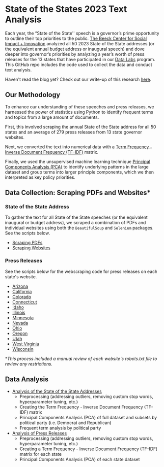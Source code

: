 # State of the States 2023 Text Analysis
Each year, the “State of the State'' speech is a governor’s prime opportunity to outline their top priorities to the public.
[The Beeck Center for Social Impact + Innovation]() analyzed all 50 2023 State of the State addresses (or the equivalent annual budget address or inaugural speech) and dove deeper into governor’s priorities by analyzing a year’s worth of press releases for the 13 states that have participated in our [Data Labs](https://beeckcenter.georgetown.edu/projects/data-labs/) program. This GitHub repo includes the code used to collect the data and conduct text analysis. 
 
Haven't read the blog yet? Check out our write-up of this research [here](). 

## Our Methodology
To enhance our understanding of these speeches and press releases, we harnessed the power of statistics using Python to identify frequent terms and topics from a large amount of documents. 

First, this involved scraping the annual State of the State address for all 50 states and an average of 279 press releases from 13 state governor websites. 

Next, we converted the text into numerical data with a [Term Frequency - Inverse Document Frequency (TF-IDF)](https://www.learndatasci.com/glossary/tf-idf-term-frequency-inverse-document-frequency/) matrix. 

Finally, we used the unsupervised machine learning technique [Principal Components Analysis (PCA)](https://builtin.com/data-science/step-step-explanation-principal-component-analysis) to identify underlying patterns in the large dataset and group terms into larger principle components, which we then interpreted as key policy priorities. 

## Data Collection: Scraping PDFs and Websites\*

###  State of the State Address
To gather the text for all State of the State speeches (or the equivalent inaugural or budget address), we scraped a combination of PDFs and individual websites using both the `BeautifulSoup` and `Selenium` packages. See the scripts below.
- [Scraping PDFs](https://github.com/beeckcenter/state_of_the_states_2023/blob/main/01_data_collection/scraping_sos_addresses/scraping_sos_pdfs.ipynb)
- [Scraping Websites](https://github.com/beeckcenter/state_of_the_states_2023/blob/main/01_data_collection/scraping_sos_addresses/scraping_sos_websites_public.ipynb)

### Press Releases
See the scripts below for the webscraping code for press releases on each state's website. 
- [Arizona](https://github.com/beeckcenter/state_of_the_states_2023/blob/main/01_data_collection/scraping_press_releases/arizona_scraping_public.ipynb)
- [California](https://github.com/beeckcenter/state_of_the_states_2023/blob/main/01_data_collection/scraping_press_releases/california_scraping_public.ipynb)
- [Colorado](https://github.com/beeckcenter/state_of_the_states_2023/blob/main/01_data_collection/scraping_press_releases/colorado_scraping_public.ipynb)
- [Connecticut](https://github.com/beeckcenter/state_of_the_states_2023/blob/main/01_data_collection/scraping_press_releases/connecticut_scraping_public.ipynb)
- [Idaho](https://github.com/beeckcenter/state_of_the_states_2023/blob/main/01_data_collection/scraping_press_releases/idaho_scraping_public.ipynb)
- [Illinois](https://github.com/beeckcenter/state_of_the_states_2023/blob/main/01_data_collection/scraping_press_releases/illinois_scraping_public.ipynb)
- [Minnesota](https://github.com/beeckcenter/state_of_the_states_2023/blob/main/01_data_collection/scraping_press_releases/minnesota_scraping_public.ipynb)
- [Nevada](https://github.com/beeckcenter/state_of_the_states_2023/blob/main/01_data_collection/scraping_press_releases/nevada_scraping_public.ipynb)
- [Ohio](https://github.com/beeckcenter/state_of_the_states_2023/blob/main/01_data_collection/scraping_press_releases/ohio_scraping_public.ipynb)
- [Oregon](https://github.com/beeckcenter/state_of_the_states_2023/blob/main/01_data_collection/scraping_press_releases/oregon_scraping_public.ipynb)
- [Utah](https://github.com/beeckcenter/state_of_the_states_2023/blob/main/01_data_collection/scraping_press_releases/utah_scraping_public.ipynb)
- [West Virginia](https://github.com/beeckcenter/state_of_the_states_2023/blob/main/01_data_collection/scraping_press_releases/west_virginia_scraping_public.ipynb)
- [Wisconsin](https://github.com/beeckcenter/state_of_the_states_2023/blob/main/01_data_collection/scraping_press_releases/wisconsin_scraping_public.ipynb)

\**This process included a manual review of each website's robots.txt file to review any restrictions.*

## Data Analysis

- [Analysis of the State of the State Addresses](https://github.com/beeckcenter/state_of_the_states_2023/blob/main/02_data_analysis/02_analysis_sos.ipynb) <br>
    <ul>
      <li> Preprocessing (addressing outliers, removing custom stop words, hyperparameter tuning, etc.) </li>
      <li> Creating the Term Frequency - Inverse Document Frequency (TF-IDF) matrix </li>
      <li> Principal Components Analysis (PCA) of full dataset and subsets by political party (i.e. Democrat and Republican) </li>
      <li> Frequent term analysis by political party </li></ul>
- [Analysis of Press Releases](https://github.com/beeckcenter/state_of_the_states_2023/blob/main/02_data_analysis/02_analysis_press_releases.ipynb) <br>
    <ul>
        <li> Preprocessing (addressing outliers, removing custom stop words, hyperparameter tuning, etc.) </li>
        <li> Creating a Term Frequency - Inverse Document Frequency (TF-IDF) matrix for each state </li>
        <li> Principal Components Analysis (PCA) of each state dataset </li>
    </ul>


